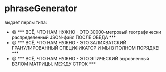 # phraseGenerator
выдает перлы типа:
- 😄
*** ВСЁ, ЧТО НАМ НУЖНО - ЭТО 30000-метровый географически распределенный JSON-файл ПОСЛЕ ОБЕДА ***
- 😄
*** ВСЁ, ЧТО НАМ НУЖНО - ЭТО ЗАЛИХВАТСКИЙ ГРАНУЛИРОВАННЫЙ СПЕЦИФИКАТОР И МЫ В ПОЛНОМ ПОРЯДКЕ! ***
- 😄
*** ВСЁ, ЧТО НАМ НУЖНО - ЭТО ЭПИЧЕСКИЙ выровненный ВЗЛОМ МАТРИЦЫ. МЕЖДУ СТРОК ***
